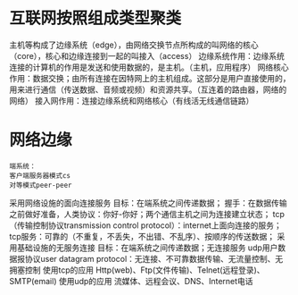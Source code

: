 # 互联网按照组成类型聚类
  主机等构成了边缘系统（edge），由网络交换节点所构成的叫网络的核心（core），核心和边缘连接到一起的叫接入（access）
    边缘系统作用：边缘系统连接的计算机的作用是发送和使用数据的，是主机。（主机，应用程序）
    网络核心作用：数据交换；由所有连接在因特网上的主机组成。这部分是用户直接使用的，用来进行通信（传送数据、音频或视频）和资源共享。（互连着的路由器，网络的网络）
    接入网作用：连接边缘系统和网络核心（有线活无线通信链路）
# 网络边缘 
    端系统：
    客户端服务器模式cs
    对等模式peer-peer
  采用网络设施的面向连接服务
    目标：在端系统之间传递数据；
    握手：在数据传输之前做好准备，人类协议：你好-你好；两个通信主机之间为连接建立状态；
    tcp（传输控制协议transmission control protocol）：internet上面向连接的服务；
    tcp服务：可靠的（不重复，不丢失，不出错、不乱序）、按顺序的传送数据；
  采用基础设施的无服务连接
    目标：在端系统之间传递数据；无连接服务
    udp用户数据报协议user datagram protocol：无连接、不可靠数据传输、无流量控制、无拥塞控制
  使用tcp的应用
    Http(web)、Ftp(文件传输)、Telnet(远程登录)、SMTP(email)
  使用udp的应用
    流媒体、远程会议、DNS、Internet电话


  